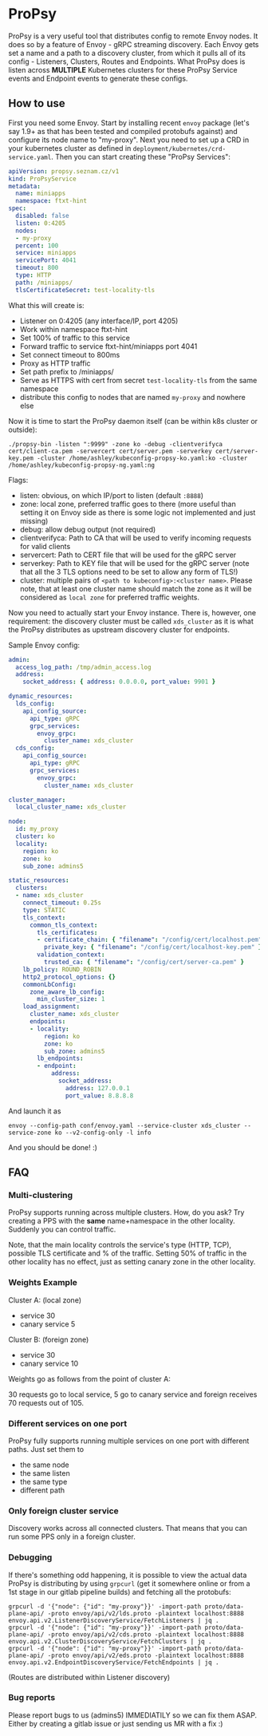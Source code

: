 # ProPsy
ProPsy is a very useful tool that distributes config to remote Envoy nodes. It does so by a feature of Envoy - gRPC streaming discovery. Each Envoy gets set a name and a path to a discovery cluster, from which it pulls all of its config - Listeners, Clusters, Routes and Endpoints. What ProPsy does is listen across **MULTIPLE** Kubernetes clusters for these ProPsy Service events and Endpoint events to generate these configs.

## How to use
First you need some Envoy. Start by installing recent `envoy` package (let's say 1.9+ as that has been tested and compiled protobufs against) and configure its node name to "my-proxy". Next you need to set up a CRD in your kubernetes cluster as defined in `deployment/kubernetes/crd-service.yaml`. Then you can start creating these "ProPsy Services":
```yaml
apiVersion: propsy.seznam.cz/v1
kind: ProPsyService
metadata:
  name: miniapps
  namespace: ftxt-hint
spec:
  disabled: false
  listen: 0:4205
  nodes:
  - my-proxy
  percent: 100
  service: miniapps
  servicePort: 4041
  timeout: 800
  type: HTTP
  path: /miniapps/
  tlsCertificateSecret: test-locality-tls
```
What this will create is:
- Listener on 0:4205 (any interface/IP, port 4205)
- Work within namespace ftxt-hint
- Set 100% of traffic to this service
- Forward traffic to service ftxt-hint/miniapps port 4041
- Set connect timeout to 800ms
- Proxy as HTTP traffic
- Set path prefix to /miniapps/
- Serve as HTTPS with cert from secret `test-locality-tls` from the same namespace
- distribute this config to nodes that are named `my-proxy` and nowhere else

Now it is time to start the ProPsy daemon itself (can be within k8s cluster or outside):
```
./propsy-bin -listen ":9999" -zone ko -debug -clientverifyca cert/client-ca.pem -servercert cert/server.pem -serverkey cert/server-key.pem -cluster /home/ashley/kubeconfig-propsy-ko.yaml:ko -cluster /home/ashley/kubeconfig-propsy-ng.yaml:ng
```
Flags:
- listen: obvious, on which IP/port to listen (default `:8888`)
- zone: local zone, preferred traffic goes to there (more useful than setting it on Envoy side as there is some logic not implemented and just missing)
- debug: allow debug output (not required)
- clientverifyca: Path to CA that will be used to verify incoming requests for valid clients
- servercert: Path to CERT file that will be used for the gRPC server
- serverkey: Path to KEY file that will be used for the gRPC server (note that all the 3 TLS options need to be set to allow any form of TLS!)
- cluster: multiple pairs of `<path to kubeconfig>:<cluster name>`. Please note, that at least one cluster name should match the zone as it will be considered as `local zone` for preferred traffic weights.

Now you need to actually start your Envoy instance. There is, however, one requirement: the discovery cluster must be called `xds_cluster` as it is what the ProPsy distributes as upstream discovery cluster for endpoints.

Sample Envoy config:
```yaml
admin:
  access_log_path: /tmp/admin_access.log
  address:
    socket_address: { address: 0.0.0.0, port_value: 9901 }

dynamic_resources:
  lds_config:
    api_config_source:
      api_type: gRPC
      grpc_services:
        envoy_grpc:
          cluster_name: xds_cluster
  cds_config:
    api_config_source:
      api_type: gRPC
      grpc_services:
        envoy_grpc:
          cluster_name: xds_cluster

cluster_manager:
  local_cluster_name: xds_cluster

node:
  id: my_proxy
  cluster: ko
  locality:
    region: ko
    zone: ko
    sub_zone: admins5

static_resources:
  clusters:
  - name: xds_cluster
    connect_timeout: 0.25s
    type: STATIC
    tls_context:
      common_tls_context:
        tls_certificates:
        - certificate_chain: { "filename": "/config/cert/localhost.pem" }
          private_key: { "filename": "/config/cert/localhost-key.pem" }
        validation_context:
          trusted_ca: { "filename": "/config/cert/server-ca.pem" }
    lb_policy: ROUND_ROBIN
    http2_protocol_options: {}
    commonLbConfig:
      zone_aware_lb_config:
        min_cluster_size: 1
    load_assignment:
      cluster_name: xds_cluster
      endpoints:
      - locality:
          region: ko
          zone: ko
          sub_zone: admins5
        lb_endpoints:
        - endpoint:
            address:
              socket_address:
                address: 127.0.0.1
                port_value: 8.8.8.8
```
And launch it as

```
envoy --config-path conf/envoy.yaml --service-cluster xds_cluster --service-zone ko --v2-config-only -l info
```

And you should be done! :)

## FAQ 
### Multi-clustering
ProPsy supports running across multiple clusters. How, do you ask? Try creating a PPS with the **same** name+namespace in the other locality. Suddenly you can control traffic. 

Note, that the main locality controls the service's type (HTTP, TCP), possible TLS certificate and % of the traffic. Setting 50% of traffic in the other locality has no effect, just as setting canary zone in the other locality.

### Weights Example
Cluster A: (local zone)
- service 30
- canary service 5

Cluster B: (foreign zone)
- service 30
- canary service 10

Weights go as follows from the point of cluster A:

30 requests go to local service, 5 go to canary service and foreign receives 70 requests out of 105. 

### Different services on one port
ProPsy fully supports running multiple services on one port with different paths. Just set them to
- the same node
- the same listen
- the same type
- different path

### Only foreign cluster service
Discovery works across all connected clusters. That means that you can run some PPS only in a foreign cluster.

### Debugging
If there's something odd happening, it is possible to view the actual data ProPsy is distributing by using `grpcurl` (get it somewhere online or from a 1st stage in our gitlab pipeline builds) and fetching all the protobufs:
```
grpcurl -d '{"node": {"id": "my-proxy"}}' -import-path proto/data-plane-api/ -proto envoy/api/v2/lds.proto -plaintext localhost:8888 envoy.api.v2.ListenerDiscoveryService/FetchListeners | jq .
grpcurl -d '{"node": {"id": "my-proxy"}}' -import-path proto/data-plane-api/ -proto envoy/api/v2/cds.proto -plaintext localhost:8888 envoy.api.v2.ClusterDiscoveryService/FetchClusters | jq .
grpcurl -d '{"node": {"id": "my-proxy"}}' -import-path proto/data-plane-api/ -proto envoy/api/v2/eds.proto -plaintext localhost:8888 envoy.api.v2.EndpointDiscoveryService/FetchEndpoints | jq .
```

(Routes are distributed within Listener discovery)

### Bug reports
Please report bugs to us (admins5) IMMEDIATILY so we can fix them ASAP. Either by creating a gitlab issue or just sending us MR with a fix :)

